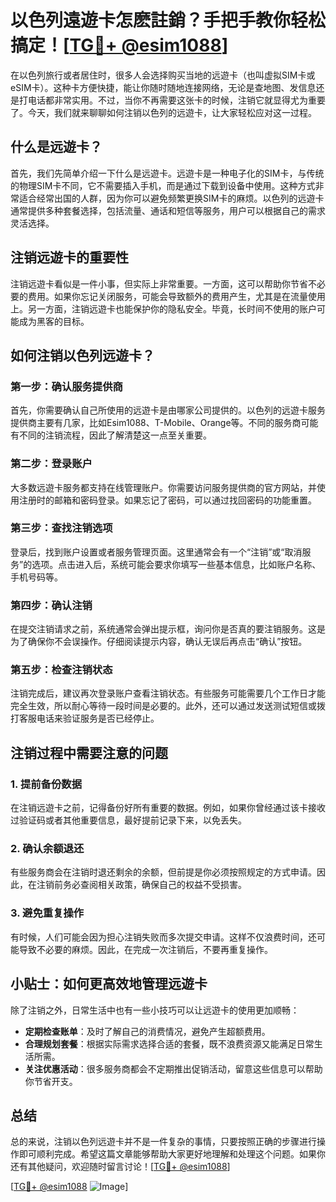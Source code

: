 # 以色列遠遊卡怎麽註銷？手把手教你轻松搞定！[[TG💪+ @esim1088](https://t.me/s/esim1088)]

在以色列旅行或者居住时，很多人会选择购买当地的远遊卡（也叫虚拟SIM卡或eSIM卡）。这种卡方便快捷，能让你随时随地连接网络，无论是查地图、发信息还是打电话都非常实用。不过，当你不再需要这张卡的时候，注销它就显得尤为重要了。今天，我们就来聊聊如何注销以色列的远遊卡，让大家轻松应对这一过程。

## 什么是远遊卡？

首先，我们先简单介绍一下什么是远遊卡。远遊卡是一种电子化的SIM卡，与传统的物理SIM卡不同，它不需要插入手机，而是通过下载到设备中使用。这种方式非常适合经常出国的人群，因为你可以避免频繁更换SIM卡的麻烦。以色列的远遊卡通常提供多种套餐选择，包括流量、通话和短信等服务，用户可以根据自己的需求灵活选择。

## 注销远遊卡的重要性

注销远遊卡看似是一件小事，但实际上非常重要。一方面，这可以帮助你节省不必要的费用。如果你忘记关闭服务，可能会导致额外的费用产生，尤其是在流量使用上。另一方面，注销远遊卡也能保护你的隐私安全。毕竟，长时间不使用的账户可能成为黑客的目标。

## 如何注销以色列远遊卡？

### 第一步：确认服务提供商

首先，你需要确认自己所使用的远遊卡是由哪家公司提供的。以色列的远遊卡服务提供商主要有几家，比如Esim1088、T-Mobile、Orange等。不同的服务商可能有不同的注销流程，因此了解清楚这一点至关重要。

### 第二步：登录账户

大多数远遊卡服务都支持在线管理账户。你需要访问服务提供商的官方网站，并使用注册时的邮箱和密码登录。如果忘记了密码，可以通过找回密码的功能重置。

### 第三步：查找注销选项

登录后，找到账户设置或者服务管理页面。这里通常会有一个“注销”或“取消服务”的选项。点击进入后，系统可能会要求你填写一些基本信息，比如账户名称、手机号码等。

### 第四步：确认注销

在提交注销请求之前，系统通常会弹出提示框，询问你是否真的要注销服务。这是为了确保你不会误操作。仔细阅读提示内容，确认无误后再点击“确认”按钮。

### 第五步：检查注销状态

注销完成后，建议再次登录账户查看注销状态。有些服务可能需要几个工作日才能完全生效，所以耐心等待一段时间是必要的。此外，还可以通过发送测试短信或拨打客服电话来验证服务是否已经停止。

## 注销过程中需要注意的问题

### 1. 提前备份数据

在注销远遊卡之前，记得备份好所有重要的数据。例如，如果你曾经通过该卡接收过验证码或者其他重要信息，最好提前记录下来，以免丢失。

### 2. 确认余额退还

有些服务商会在注销时退还剩余的余额，但前提是你必须按照规定的方式申请。因此，在注销前务必查阅相关政策，确保自己的权益不受损害。

### 3. 避免重复操作

有时候，人们可能会因为担心注销失败而多次提交申请。这样不仅浪费时间，还可能导致不必要的麻烦。因此，在完成一次注销后，不要再重复操作。

## 小贴士：如何更高效地管理远遊卡

除了注销之外，日常生活中也有一些小技巧可以让远遊卡的使用更加顺畅：

- **定期检查账单**：及时了解自己的消费情况，避免产生超额费用。
- **合理规划套餐**：根据实际需求选择合适的套餐，既不浪费资源又能满足日常生活所需。
- **关注优惠活动**：很多服务商都会不定期推出促销活动，留意这些信息可以帮助你节省开支。

## 总结

总的来说，注销以色列远遊卡并不是一件复杂的事情，只要按照正确的步骤进行操作即可顺利完成。希望这篇文章能够帮助大家更好地理解和处理这个问题。如果你还有其他疑问，欢迎随时留言讨论！[[TG💪+ @esim1088](https://t.me/s/esim1088)]

[[TG💪+ @esim1088](https://t.me/s/esim1088) ![Image](https://i.postimg.cc/4NQfJmqS/Snipaste-2025-05-13-00-14-12.png)]
